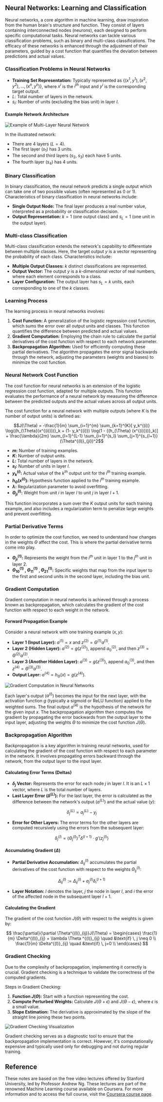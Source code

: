 ## Neural Networks: Learning and Classification

Neural networks, a core algorithm in machine learning, draw inspiration from the human brain's structure and function. They consist of layers containing interconnected nodes (neurons), each designed to perform specific computational tasks. Neural networks can tackle various classification problems, such as binary and multi-class classifications. The efficacy of these networks is enhanced through the adjustment of their parameters, guided by a cost function that quantifies the deviation between predictions and actual values.

### Classification Problems in Neural Networks

- **Training Set Representation:** Typically represented as $\{(x^1, y^1), (x^2, y^2), ..., (x^n, y^n)\}$, where $x^i$ is the $i^{th}$ input and $y^i$ is the corresponding target output.
- $L$: Total number of layers in the network.
- $s_l$: Number of units (excluding the bias unit) in layer $l$.

#### Example Network Architecture

![Example of Multi-Layer Neural Network](https://user-images.githubusercontent.com/37275728/201518449-ec13fac4-0716-4131-8e5e-f0405ce075a5.png)

In the illustrated network:

- There are 4 layers ($L=4$).
- The first layer ($s_1$) has 3 units.
- The second and third layers ($s_2$, $s_3$) each have 5 units.
- The fourth layer ($s_4$) has 4 units.

### Binary Classification

In binary classification, the neural network predicts a single output which can take one of two possible values (often represented as 0 or 1). Characteristics of binary classification in neural networks include:

- **Single Output Node:** The final layer produces a real number value, interpreted as a probability or classification decision.
- **Output Representation:** $k = 1$ (one output class) and $s_L = 1$ (one unit in the output layer).

### Multi-class Classification

Multi-class classification extends the network's capability to differentiate between multiple classes. Here, the target output $y$ is a vector representing the probability of each class. Characteristics include:

- **Multiple Output Classes:** $k$ distinct classifications are represented.
- **Output Vector:** The output $y$ is a $k$-dimensional vector of real numbers, where each element corresponds to a class.
- **Layer Configuration:** The output layer has $s_L = k$ units, each corresponding to one of the $k$ classes.

### Learning Process

The learning process in neural networks involves:

1. **Cost Function:** A generalization of the logistic regression cost function, which sums the error over all output units and classes. This function quantifies the difference between predicted and actual values.
2. **Gradient Computation:** Employing the chain rule to calculate the partial derivatives of the cost function with respect to each network parameter.
3. **Backpropagation Algorithm:** Used for efficiently computing these partial derivatives. The algorithm propagates the error signal backwards through the network, adjusting the parameters (weights and biases) to minimize the cost function.

### Neural Network Cost Function

The cost function for neural networks is an extension of the logistic regression cost function, adapted for multiple outputs. This function evaluates the performance of a neural network by measuring the difference between the predicted outputs and the actual values across all output units.

The cost function for a neural network with multiple outputs (where $K$ is the number of output units) is defined as:

$$J(\Theta) = -\frac{1}{m} \sum_{i=1}^{m} \sum_{k=1}^{K}[ y_k^{(i)} \log{(h_{\Theta}(x^{(i)}))}_k + (1- y_k^{(i)}) \log(1 - {(h_{\Theta} (x^{(i)}))}_k)] +  \frac{\lambda}{2m} \sum_{l=1}^{L-1} \sum_{i=1}^{s_l} \sum_{j=1}^{s_{l+1}} (\Theta^{(l)}_{ji})^2$$

- **$m$:** Number of training examples.
- **$K$:** Number of output units.
- **$L$:** Total number of layers in the network.
- **$s_l$:** Number of units in layer $l$.
- **$y_k^{(i)}$:** Actual value of the $k^{th}$ output unit for the $i^{th}$ training example.
- **$h_{\Theta}(x^{(i)})$:** Hypothesis function applied to the $i^{th}$ training example.
- **$\lambda$:** Regularization parameter to avoid overfitting.
- **$\Theta^{(l)}_{ji}$:** Weight from unit $i$ in layer $l$ to unit $j$ in layer $l+1$.

This function incorporates a sum over the $K$ output units for each training example, and also includes a regularization term to penalize large weights and prevent overfitting.

### Partial Derivative Terms

In order to optimize the cost function, we need to understand how changes in the weights $\Theta$ affect the cost. This is where the partial derivative terms come into play.

- **$\Theta^{(1)}_{ji}$:** Represents the weight from the $i^{th}$ unit in layer 1 to the $j^{th}$ unit in layer 2.
- **$\Theta^{(1)}_{10}$ , $\Theta^{(1)}_{11}$ , $\Theta^{(1)}_{21}$:** Specific weights that map from the input layer to the first and second units in the second layer, including the bias unit.

### Gradient Computation

Gradient computation in neural networks is achieved through a process known as backpropagation, which calculates the gradient of the cost function with respect to each weight in the network.

#### Forward Propagation Example

Consider a neural network with one training example $(x,y)$:

- **Layer 1 (Input Layer):** $a^{(1)} = x$ and $z^{(2)} = \Theta^{(1)}a^{(1)}$.
- **Layer 2 (Hidden Layer):** $a^{(2)} = g(z^{(2)})$, append $a^{(2)}_0$, and then $z^{(3)} = \Theta^{(2)}a^{(2)}$.
- **Layer 3 (Another Hidden Layer):** $a^{(3)} = g(z^{(3)})$, append $a^{(3)}_0$, and then $z^{(4)} = \Theta^{(3)}a^{(3)}$.
- **Output Layer:** $a^{(4)} = h_{\Theta}(x) = g(z^{(4)})$.

![Gradient Computation in Neural Networks](https://user-images.githubusercontent.com/37275728/201518441-7740e76d-9a6b-426f-98ad-85a5ff207a89.png)

Each layer's output ($a^{(l)}$) becomes the input for the next layer, with the activation function $g$ (typically a sigmoid or ReLU function) applied to the weighted sums. The final output $a^{(4)}$ is the hypothesis of the network for the given input $x$. The backpropagation algorithm then computes the gradient by propagating the error backwards from the output layer to the input layer, adjusting the weights $\Theta$ to minimize the cost function $J(\Theta)$.

### Backpropagation Algorithm

Backpropagation is a key algorithm in training neural networks, used for calculating the gradient of the cost function with respect to each parameter in the network. It involves propagating errors backward through the network, from the output layer to the input layer.

#### Calculating Error Terms (Deltas)

- **$\delta_j$ Vector:** Represents the error for each node $j$ in layer $l$. It is an $L \times 1$ vector, where $L$ is the total number of layers.
- **Last Layer Error ($\delta^{(L)}$):** For the last layer, the error is calculated as the difference between the network's output ($a^{(L)}$) and the actual value ($y$):

$$\delta^{(L)}_j = a^{(L)}_j - y_j$$

- **Error for Other Layers:** The error terms for the other layers are computed recursively using the errors from the subsequent layer:

$$\delta^{(l)}_j = (\Theta^{(l)}_j)^T \delta^{(l+1)} \cdot g'(z^{(l)}_j)$$

#### Accumulating Gradient ($\Delta$)

- **Partial Derivative Accumulation:** $\Delta^{(l)}_{ij}$ accumulates the partial derivatives of the cost function with respect to the weights $\Theta^{(l)}_{ij}$:

$$\Delta^{(l)}_{ij} := \Delta^{(l)}_{ij} + a^{(l)}_j \delta^{(l+1)}_i$$

- **Layer Notation:** $l$ denotes the layer, $j$ the node in layer $l$, and $i$ the error of the affected node in the subsequent layer $l+1$.

#### Calculating the Gradient

The gradient of the cost function $J(\Theta)$ with respect to the weights is given by:

$$
\frac{\partial}{\partial \Theta^{(l)}_{ij}}J(\Theta) = \begin{cases}
        \frac{1}{m} \Delta^{(l)}_{ij} + \lambda \Theta ^{(l)}_{ij} \quad &\text{if} \, j \neq 0 \\
        \frac{1}{m} \Delta^{(l)}_{ij} \quad &\text{if} \, j=0 \\
   \end{cases}
$$

### Gradient Checking

Due to the complexity of backpropagation, implementing it correctly is crucial. Gradient checking is a technique to validate the correctness of the computed gradients.

Steps in Gradient Checking:

1. **Function $J(\Theta)$:** Start with a function representing the cost.
2. **Compute Perturbed Weights:** Calculate $J(\Theta + \epsilon)$ and $J(\Theta - \epsilon)$, where $\epsilon$ is a small value.
3. **Slope Estimation:** The derivative is approximated by the slope of the straight line joining these two points.

![Gradient Checking Visualization](https://github.com/djeada/Stanford-Machine-Learning/blob/main/slides/resources/gradient_checking.png)

Gradient checking serves as a diagnostic tool to ensure that the backpropagation implementation is correct. However, it's computationally expensive and typically used only for debugging and not during regular training.

## Reference

These notes are based on the free video lectures offered by Stanford University, led by Professor Andrew Ng. These lectures are part of the renowned Machine Learning course available on Coursera. For more information and to access the full course, visit the [Coursera course page](https://www.coursera.org/learn/machine-learning).
